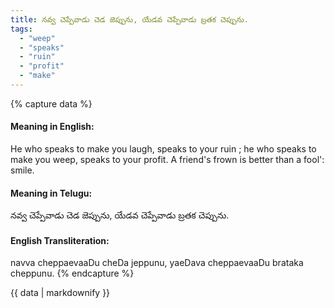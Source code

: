 ```yaml
---
title: నవ్వ చెప్పేవాడు చెడ జెప్పును, యేడవ చెప్పేవాడు బ్రతక చెప్పును.
tags:
  - "weep"
  - "speaks"
  - "ruin"
  - "profit"
  - "make"
---
```


{% capture data %}
#### Meaning in English:
He who speaks to make you laugh, speaks to your ruin ; he who speaks to make you weep, speaks to your profit.
A friend's frown is better than a fool': smile.

#### Meaning in Telugu:
నవ్వ చెప్పేవాడు చెడ జెప్పును, యేడవ చెప్పేవాడు బ్రతక చెప్పును.

#### English Transliteration:
navva cheppaevaaDu cheDa jeppunu, yaeDava cheppaevaaDu brataka cheppunu.
{% endcapture %}

<div class="notice">{{ data | markdownify }}</div>

